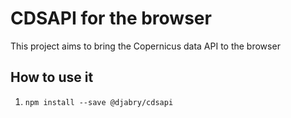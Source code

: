 # CDSAPI for the browser
This project aims to bring the Copernicus data API to the browser

## How to use it
1. `npm install --save @djabry/cdsapi`
